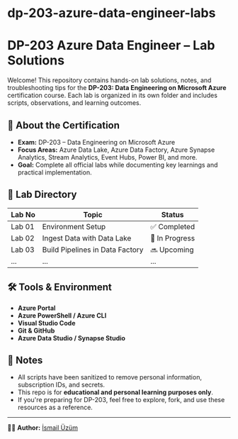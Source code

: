 # dp-203-azure-data-engineer-labs

# DP-203 Azure Data Engineer – Lab Solutions

Welcome! This repository contains hands-on lab solutions, notes, and troubleshooting tips for the **DP-203: Data Engineering on Microsoft Azure** certification course. Each lab is organized in its own folder and includes scripts, observations, and learning outcomes.

## 📘 About the Certification

- **Exam:** DP-203 – Data Engineering on Microsoft Azure
- **Focus Areas:** Azure Data Lake, Azure Data Factory, Azure Synapse Analytics, Stream Analytics, Event Hubs, Power BI, and more.
- **Goal:** Complete all official labs while documenting key learnings and practical implementation.

## 📂 Lab Directory

| Lab No | Topic                             | Status       |
|--------|-----------------------------------|--------------|
| Lab 01 | Environment Setup                 | ✅ Completed |
| Lab 02 | Ingest Data with Data Lake        | 🔄 In Progress |
| Lab 03 | Build Pipelines in Data Factory   | 🔜 Upcoming |
| ...    | ...                               | ...          |

## 🛠️ Tools & Environment

- **Azure Portal**
- **Azure PowerShell / Azure CLI**
- **Visual Studio Code**
- **Git & GitHub**
- **Azure Data Studio / Synapse Studio**

## 🧠 Notes

- All scripts have been sanitized to remove personal information, subscription IDs, and secrets.
- This repo is for **educational and personal learning purposes only**.
- If you're preparing for DP-203, feel free to explore, fork, and use these resources as a reference.

---

👨‍💻 **Author:** [İsmail Üzüm](https://github.com/ismailuzum)
